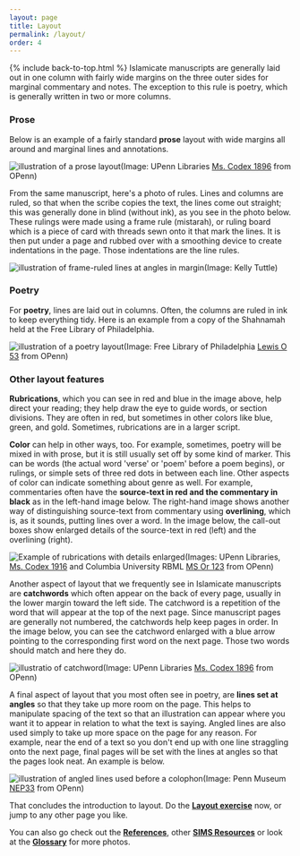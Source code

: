 ```yaml
---
layout: page
title: Layout
permalink: /layout/
order: 4
---
```

{% include back-to-top.html %}
Islamicate manuscripts are generally laid out in one column with fairly wide margins on the three outer sides for marginal commentary and notes. The exception to this rule is poetry, which is generally written in two or more columns.

### Prose

Below is an example of a fairly standard **prose** layout with wide margins all around and marginal lines and annotations.

![illustration of a prose layout](/islamicmss/assets/prose-layout.png)(Image: UPenn Libraries [Ms. Codex 1896](http://openn.library.upenn.edu/Data/0002/html/mscodex1896.html) from OPenn)

From the same manuscript, here's a photo of rules. Lines and columns are ruled, so that when the scribe copies the text, the lines come out straight; this was generally done in blind (without ink), as you see in the photo below. These rulings were made using a frame rule (mistarah), or ruling board which is a piece of card with threads sewn onto it that mark the lines. It is then put under a page and rubbed over with a smoothing device to create indentations in the page. Those indentations are the line rules.

![illustration of frame-ruled lines at angles in margin](/islamicmss/assets/framerule.JPG)(Image: Kelly Tuttle)

### Poetry

For **poetry**, lines are laid out in columns. Often, the columns are ruled in ink to keep everything tidy. Here is an example from a copy of the Shahnamah held at the Free Library of Philadelphia.

![illustration of a poetry layout](/islamicmss/assets/poetry-layout.jpg)(Image: Free Library of Philadelphia [Lewis O 53](http://openn.library.upenn.edu/Data/0023/html/lewis_o_053.html) from OPenn)

### Other layout features

**Rubrications**, which you can see in red and blue in the image above, help direct your reading; they help draw the eye to guide words, or section divisions. They are often in red, but sometimes in other colors like blue, green, and gold. Sometimes, rubrications are in a larger script.

**Color** can help in other ways, too. For example, sometimes, poetry will be mixed in with prose, but it is still usually set off by some kind of marker. This can be words (the actual word 'verse' or 'poem' before a poem begins), or rulings, or simple sets of three red dots in between each line. Other aspects of color can indicate something about genre as well. For example, commentaries often have the **source-text in red and the commentary in black** as in the left-hand image below. The right-hand image shows another way of distinguishing source-text from commentary using **overlining**, which is, as it sounds, putting lines over a word. In the image below, the call-out boxes show enlarged details of the source-text in red (left) and the overlining (right).

![Example of rubrications with details enlarged](/islamicmss/assets/rubrications.jpg)(Images: UPenn Libraries, [Ms. Codex 1916](http://openn.library.upenn.edu/Data/0002/html/mscodex1916.html) and Columbia University RBML [MS Or 123](http://openn.library.upenn.edu/Data/0032/html/ms_or_123.html) from OPenn)

Another aspect of layout that we frequently see in Islamicate manuscripts are **catchwords** which often appear on the back of every page, usually in the lower margin toward the left side. The catchword is a repetition of the word that will appear at the top of the next page. Since manuscript pages are generally not numbered, the catchwords help keep pages in order. In the image below, you can see the catchword enlarged with a blue arrow pointing to the corresponding first word on the next page. Those two words should match and here they do.

![illustratio of catchword](/islamicmss/assets/catchwords.jpg)(Image: UPenn Libraries [Ms. Codex 1896](http://openn.library.upenn.edu/Data/0002/html/mscodex1896.html) from OPenn)

A final aspect of layout that you most often see in poetry, are **lines set at angles** so that they take up more room on the page. This helps to manipulate spacing of the text so that an illustration can appear where you want it to appear in relation to what the text is saying. Angled lines are also used simply to take up more space on the page for any reason. For example, near the end of a text so you don't end up with one line straggling onto the next page, final pages will be set with the lines at angles so that the pages look neat. An example is below.

![illustration of angled lines used before a colophon](/islamicmss/assets/nep33-colophon.jpg)(Image: Penn Museum [NEP33](http://openn.library.upenn.edu/Data/0016/html/NEP33.html) from OPenn)

That concludes the introduction to layout. Do the [**Layout exercise**](https://forms.gle/5b23curSPZX7xUuG8) now, or jump to any other page you like.

You can also go check out the [**References**](/islamicmss/references/), other [**SIMS Resources**](/islamicmss/sims/) or look at the [**Glossary**](/islamicmss/glossary/) for more photos.
